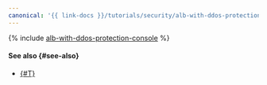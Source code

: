 ```yaml
---
canonical: '{{ link-docs }}/tutorials/security/alb-with-ddos-protection/console'
---
```


{% include [alb-with-ddos-protection-console](../../../../_tutorials/security/alb-with-ddos-protection-console.md) %}

#### See also {#see-also}

* [{#T}](terraform.md)
